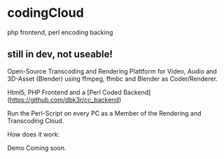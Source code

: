 # codingCloud
php frontend, perl encoding backing

still in dev, not useable!
--------------------------

Open-Source Transcoding and Rendering Plattform for Video, Audio and 3D-Asset (Blender) using ffmpeg, ffmbc and Blender as Coder/Renderer.

Html5, PHP Frontend and a [Perl Coded Backend] (https://github.com/dbk3r/cc_backend)

Run the Perl-Script on every PC as a Member of the Rendering and Transcoding Cloud.

How does it work:

Demo Coming soon.
